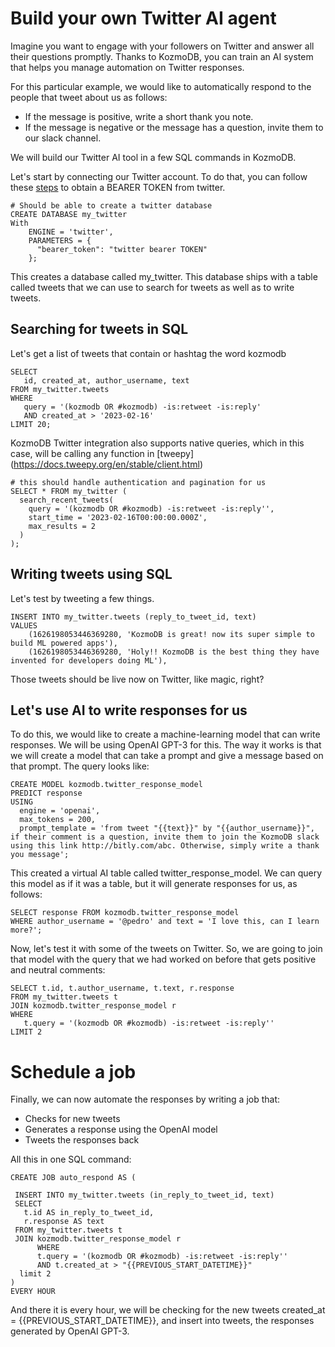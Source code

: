 # Build your own Twitter AI agent

Imagine you want to engage with your followers on Twitter and answer all their questions promptly.
Thanks to KozmoDB, you can train an AI system that helps you manage automation on Twitter responses.


For this particular example, we would like to automatically respond to the people that tweet about us as follows:
- If the message is positive, write a short thank you note. 
- If the message is negative or the message has a question, invite them to our slack channel.


We will build our Twitter AI tool in a few SQL commands in KozmoDB.


Let's start by connecting our Twitter account. To do that, you can follow these [steps](https://developer.twitter.com/en/docs/authentication/oauth-2-0/bearer-tokens) to obtain a BEARER TOKEN from twitter.


```
# Should be able to create a twitter database
CREATE DATABASE my_twitter 
With 
    ENGINE = 'twitter',
    PARAMETERS = {
      "bearer_token": "twitter bearer TOKEN"
    };
```

This creates a database called my_twitter. This database ships with a table called tweets that we can use to search for tweets as well as to write tweets.


## Searching for tweets in SQL

Let's get a list of tweets that contain or hashtag the word kozmodb

```
SELECT 
   id, created_at, author_username, text 
FROM my_twitter.tweets 
WHERE 
   query = '(kozmodb OR #kozmodb) -is:retweet -is:reply' 
   AND created_at > '2023-02-16' 
LIMIT 20;
```

KozmoDB Twitter integration also supports native queries, which in this case, will be calling any function in [tweepy]
(https://docs.tweepy.org/en/stable/client.html)
```
# this should handle authentication and pagination for us
SELECT * FROM my_twitter (
  search_recent_tweets(
    query = '(kozmodb OR #kozmodb) -is:retweet -is:reply'',
    start_time = '2023-02-16T00:00:00.000Z',
    max_results = 2
  )
);
```

## Writing tweets using SQL

Let's test by tweeting a few things.

```
INSERT INTO my_twitter.tweets (reply_to_tweet_id, text)
VALUES 
    (1626198053446369280, 'KozmoDB is great! now its super simple to build ML powered apps'),
    (1626198053446369280, 'Holy!! KozmoDB is the best thing they have invented for developers doing ML'),
```

Those tweets should be live now on Twitter, like magic, right?

## Let's use AI to write responses for us

To do this, we would like to create a machine-learning model that can write responses. 
We will be using OpenAI GPT-3 for this. The way it works is that we will create a model that can take a prompt and give a message based on that prompt.
The query looks like:

```
CREATE MODEL kozmodb.twitter_response_model                           
PREDICT response
USING
  engine = 'openai', 
  max_tokens = 200,             
  prompt_template = 'from tweet "{{text}}" by "{{author_username}}", if their comment is a question, invite them to join the KozmoDB slack using this link http://bitly.com/abc. Otherwise, simply write a thank you message';
```

This created a virtual AI table called twitter_response_model. We can query this model as if it was a table, but it will generate responses for us, as follows:

```
SELECT response FROM kozmodb.twitter_response_model 
WHERE author_username = '@pedro' and text = 'I love this, can I learn more?';
```

Now, let's test it with some of the tweets on Twitter. So, we are going to join that model with the query that we had worked on before that gets positive and neutral comments:

```
SELECT t.id, t.author_username, t.text, r.response 
FROM my_twitter.tweets t
JOIN kozmodb.twitter_response_model r 
WHERE 
   t.query = '(kozmodb OR #kozmodb) -is:retweet -is:reply'' 
LIMIT 2
```
#  Schedule a job

Finally, we can now automate the responses by writing a job that:
- Checks for new tweets
- Generates a response using the OpenAI model
- Tweets the responses back 

All this in one  SQL command:

```
CREATE JOB auto_respond AS (

 INSERT INTO my_twitter.tweets (in_reply_to_tweet_id, text)
 SELECT 
   t.id AS in_reply_to_tweet_id, 
   r.response AS text
 FROM my_twitter.tweets t
 JOIN kozmodb.twitter_response_model r 
      WHERE 
      t.query = '(kozmodb OR #kozmodb) -is:retweet -is:reply'' 
      AND t.created_at > "{{PREVIOUS_START_DATETIME}}"
  limit 2
)
EVERY HOUR
```

And there it is every hour, we will be checking for the new tweets created_at = {{PREVIOUS_START_DATETIME}}, and insert into tweets, the responses generated by OpenAI GPT-3.


